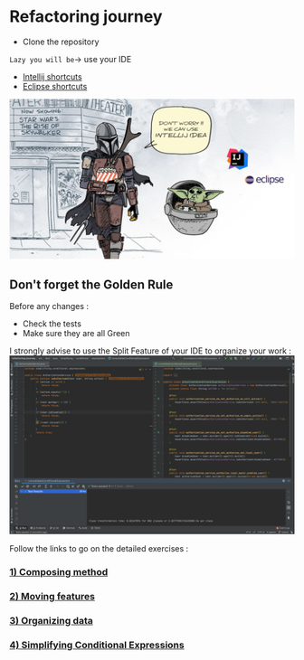 # Refactoring journey

* Clone the repository

`Lazy you will be`-> use your IDE
* [Intellij shortcuts](https://resources.jetbrains.com/storage/products/intellij-idea/docs/IntelliJIDEA_ReferenceCard.pdf)
* [Eclipse shortcuts](https://www.eclipse.org/getting_started/content/eclipse-ide-keybindings.pdf)

![refactoring-journey](img/refactoring-journey.png)

## Don't forget the Golden Rule 
Before any changes :
* Check the tests
* Make sure they are all Green

I strongly advise to use the Split Feature of your IDE to organize your work :  
![refactoring-journey](img/split-screen.png)


Follow the links to go on the detailed exercises :
### [1) Composing method](1-composing-method.md)
### [2) Moving features](2-moving-features.md)
### [3) Organizing data](3-organizing-data.md)
### [4) Simplifying Conditional Expressions](4-simplifying-conditional-expressions.md)
